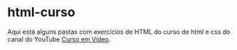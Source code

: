 # html-curso
Aqui está alguns pastas com exercícios de HTML do curso de html e css do canal do YouTube [Curso em Vídeo](https://www.youtube.com/c/CursoemV%C3%ADdeo).
